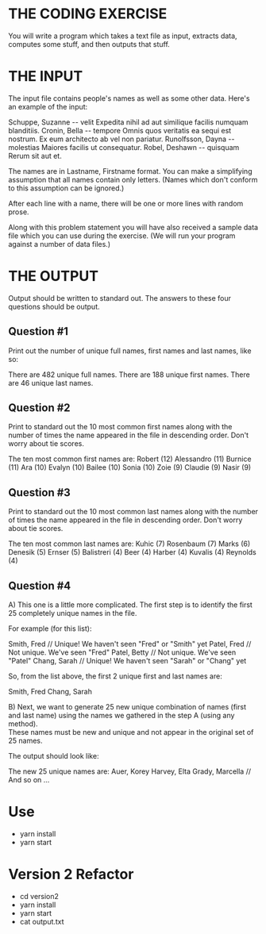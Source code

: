 # THE CODING EXERCISE

You will write a program which takes a text file as input, extracts
data, computes some stuff, and then outputs that stuff.

# THE INPUT

The input file contains people's names as well as some other data.
Here's an example of the input:

Schuppe, Suzanne -- velit
Expedita nihil ad aut similique facilis numquam blanditiis.
Cronin, Bella -- tempore
Omnis quos veritatis ea sequi est nostrum.
Ex eum architecto ab vel non pariatur.
Runolfsson, Dayna -- molestias
Maiores facilis ut consequatur.
Robel, Deshawn -- quisquam
Rerum sit aut et.

The names are in Lastname, Firstname format. You can make a
simplifying assumption that all names contain only letters. (Names
which don't conform to this assumption can be ignored.)

After each line with a name, there will be one or more lines with
random prose.

Along with this problem statement you will have also received a sample
data file which you can use during the exercise. (We will run your
program against a number of data files.)

# THE OUTPUT

Output should be written to standard out. The answers to these four
questions should be output.

## Question #1

Print out the number of unique full names, first names and last names,
like so:

There are 482 unique full names.
There are 188 unique first names.
There are 46 unique last names.

## Question #2

Print to standard out the 10 most common first names along with the
number of times the name appeared in the file in descending order.
Don't worry about tie scores.

The ten most common first names are:
Robert (12)
Alessandro (11)
Burnice (11)
Ara (10)
Evalyn (10)
Bailee (10)
Sonia (10)
Zoie (9)
Claudie (9)
Nasir (9)

## Question #3

Print to standard out the 10 most common last names along with the
number of times the name appeared in the file in descending order.
Don't worry about tie scores.

The ten most common last names are:
Kuhic (7)
Rosenbaum (7)
Marks (6)
Denesik (5)
Ernser (5)
Balistreri (4)
Beer (4)
Harber (4)
Kuvalis (4)
Reynolds (4)

## Question #4

A) This one is a little more complicated. The first step is to identify
the first 25 completely unique names in the file.

For example (for this list):

Smith, Fred // Unique! We haven't seen "Fred" or "Smith" yet
Patel, Fred // Not unique. We've seen "Fred"
Patel, Betty // Not unique. We've seen "Patel"
Chang, Sarah // Unique! We haven't seen "Sarah" or "Chang" yet

So, from the list above, the first 2 unique first and last names are:

Smith, Fred
Chang, Sarah

B) Next, we want to generate 25 new unique combination of names (first and last name)
using the names we gathered in the step A (using any method).  
These names must be new and unique and not appear in the original set of 25 names.

The output should look like:

The new 25 unique names are:
Auer, Korey
Harvey, Elta
Grady, Marcella
// And so on ...

# Use

-   yarn install
-   yarn start

# Version 2 Refactor

-   cd version2
-   yarn install
-   yarn start
-   cat output.txt
